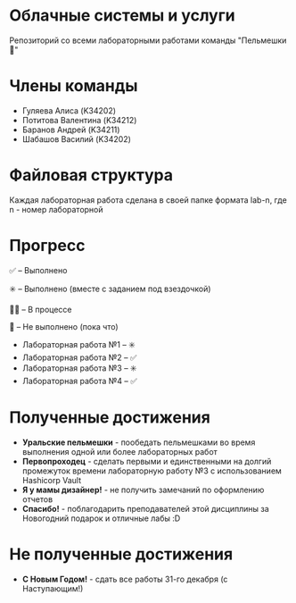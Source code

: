 # Облачные системы и услуги
Репозиторий со всеми лабораторными работами команды "Пельмешки🥟"

# Члены команды
- Гуляева Алиса (K34202)
- Потитова Валентина (K34212)
- Баранов Андрей (K34211)
- Шабашов Василий (K34202)

# Файловая структура
Каждая лабораторная работа сделана в своей папке формата lab-n, где n - номер лабораторной

# Прогресс
✅ – Выполнено

✳️ – Выполнено (вместе с заданием под взездочкой)

👨‍💻 – В процессе

🤡 – Не выполнено (пока что)

- Лабораторная работа №1 – ✳️
- Лабораторная работа №2 – ✅ 
- Лабораторная работа №3 – ✳️
- Лабораторная работа №4 – ✅ 

# Полученные достижения

- **Уральские пельмешки** - пообедать пельмешками во время выполнения одной или более лабораторных работ
- **Первопроходец** - сделать первыми и единственными на долгий промежуток времени лабораторную работу №3 с использованием Hashicorp Vault
- **Я у мамы дизайнер!** - не получить замечаний по оформлению отчетов
- **Спасибо!** - поблагодарить преподавателей этой дисциплины за Новогодний подарок и отличные лабы :D

# Не полученные достижения

- **С Новым Годом!** - сдать все работы 31-го декабря (с Наступающим!)
